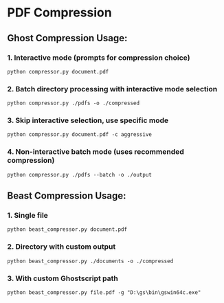 # PDF Compression

## Ghost Compression Usage:

### 1. Interactive mode (prompts for compression choice)
```
python compressor.py document.pdf
```

### 2. Batch directory processing with interactive mode selection
```
python compressor.py ./pdfs -o ./compressed
```

### 3. Skip interactive selection, use specific mode
```
python compressor.py document.pdf -c aggressive
```

### 4. Non-interactive batch mode (uses recommended compression)
```
python compressor.py ./pdfs --batch -o ./output
```
## Beast Compression Usage:

### 1. Single file
```
python beast_compressor.py document.pdf
```

### 2. Directory with custom output
```
python beast_compressor.py ./documents -o ./compressed
```

### 3. With custom Ghostscript path
```
python beast_compressor.py file.pdf -g "D:\gs\bin\gswin64c.exe"
```
